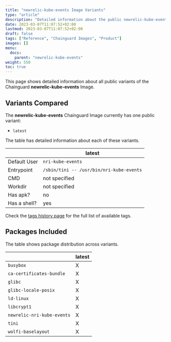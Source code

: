 ```yaml
---
title: "newrelic-kube-events Image Variants"
type: "article"
description: "Detailed information about the public newrelic-kube-events Chainguard Image variants"
date: 2023-03-07T11:07:52+02:00
lastmod: 2023-03-07T11:07:52+02:00
draft: false
tags: ["Reference", "Chainguard Images", "Product"]
images: []
menu:
  docs:
    parent: "newrelic-kube-events"
weight: 550
toc: true
---
```


This page shows detailed information about all public variants of the Chainguard **newrelic-kube-events** Image.

## Variants Compared
The **newrelic-kube-events** Chainguard Image currently has one public variant: 

- `latest`

The table has detailed information about each of these variants.

|              | latest                                   |
|--------------|------------------------------------------|
| Default User | `nri-kube-events`                        |
| Entrypoint   | `/sbin/tini -- /usr/bin/nri-kube-events` |
| CMD          | not specified                            |
| Workdir      | not specified                            |
| Has apk?     | no                                       |
| Has a shell? | yes                                      |

Check the [tags history page](/chainguard/chainguard-images/reference/newrelic-kube-events/tags_history/) for the full list of available tags.

## Packages Included
The table shows package distribution across variants.

|                            | latest |
|----------------------------|--------|
| `busybox`                  | X      |
| `ca-certificates-bundle`   | X      |
| `glibc`                    | X      |
| `glibc-locale-posix`       | X      |
| `ld-linux`                 | X      |
| `libcrypt1`                | X      |
| `newrelic-nri-kube-events` | X      |
| `tini`                     | X      |
| `wolfi-baselayout`         | X      |

